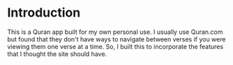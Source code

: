 # Introduction

This is a Quran app built for my own personal use. I usually use Quran.com but found that they don't have ways to navigate between verses if you were viewing them one verse at a time. So, I built this to incorporate the features that I thought the site should have.